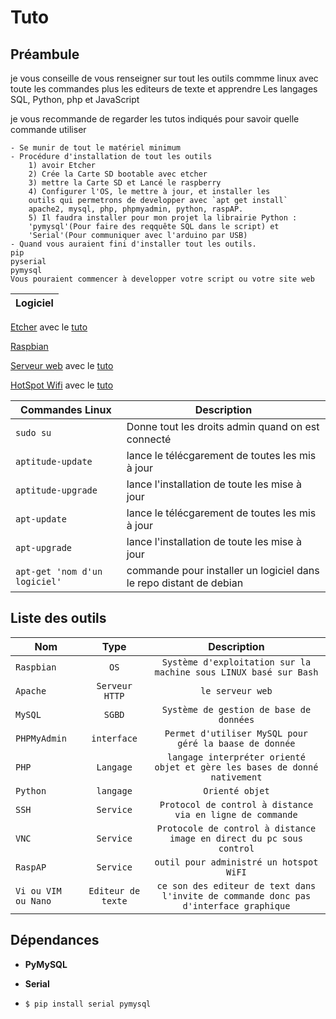 # Tuto

## Préambule

je vous conseille de vous renseigner sur tout les outils commme linux avec toute les commandes plus les editeurs de texte et apprendre Les langages SQL, Python, php et JavaScript

je vous recommande de regarder les tutos indiqués pour savoir quelle commande utiliser

    - Se munir de tout le matériel minimum
    - Procédure d'installation de tout les outils
        1) avoir Etcher
        2) Crée la Carte SD bootable avec etcher
        3) mettre la Carte SD et Lancé le raspberry
        4) Configurer l'OS, le mettre à jour, et installer les
        outils qui permetrons de developper avec `apt get install`
        apache2, mysql, php, phpmyadmin, python, raspAP.
        5) Il faudra installer pour mon projet la librairie Python :
        'pymysql'(Pour faire des reqquête SQL dans le script) et
        'Serial'(Pour communiquer avec l'arduino par USB)
    - Quand vous auraient fini d'installer tout les outils.
    pip
    pyserial
    pymysql
    Vous pouraient commencer à developper votre script ou votre site web

| **Logiciel** |
|---|

[Etcher](https://etcher.io/) avec le [tuto](https://www.framboise314.fr/installation-de-raspbian-pour-le-raspberry-pi-sur-carte-micro-sd-avec-etcher/)

[Raspbian](https://raspbian-france.fr/telechargements/)

[Serveur web](https://www.google.fr/search?q=serveur+web&rlz=1C1CHBF_frFR810FR811&oq=serveur+web+&aqs=chrome..69i57j69i60j0l4.4090j0j7&sourceid=chrome&ie=UTF-8) avec le [tuto](https://www.framboise314.fr/installation-de-raspbian-pour-le-raspberry-pi-sur-carte-micro-sd-avec-etcher/)

[HotSpot Wifi](https://www.google.fr/search?q=hotspot+wifi+raspberry&rlz=1C1CHBF_frFR810FR811&oq=hotspot+wifi+&aqs=chrome.0.69i59j0j69i57j0l3.5718j0j7&sourceid=chrome&ie=UTF-8) avec le [tuto](https://raspbian-france.fr/creer-un-hotspot-wi-fi-en-moins-de-10-minutes-avec-la-raspberry-pi/)

| **Commandes Linux** | **Description** |
|---| --- |
| `sudo su` | Donne tout les droits admin quand on est connecté |
| `aptitude-update`| lance le télécgarement de toutes les mis à jour |
| `aptitude-upgrade`| lance l'installation de toute les mise à jour |
| `apt-update`| lance le télécgarement de toutes les mis à jour |
| `apt-upgrade`| lance l'installation de toute les mise à jour |
| `apt-get 'nom d'un logiciel'`| commande pour installer un logiciel dans le repo distant de debian |

## Liste des outils

| **Nom** | **Type** | **Description** |
| --- | :---: | :---: |
| `Raspbian` | `OS` | `Système d'exploitation sur la machine sous LINUX basé sur Bash` |
| `Apache` | `Serveur HTTP` | `le serveur web` |
| `MySQL` | `SGBD` | `Système de gestion de base de données` |
| `PHPMyAdmin` | `interface` | `Permet d'utiliser MySQL pour géré la baase de donnée` |
| `PHP` | `Langage` | `langage interpréter orienté objet et gère les bases de donné nativement` |
| `Python` | `langage` | `Orienté objet` |
| `SSH` | `Service` | `Protocol de control à distance via en ligne de commande` |
| `VNC` | `Service` | `Protocole de control à distance image en direct du pc sous control` |
| `RaspAP` | `Service` | `outil pour administré un hotspot WiFI` |
| `Vi ou VIM ou Nano` | `Editeur de texte` | `ce son des editeur de text dans l'invite de commande donc pas d'interface graphique` |


## Dépendances

* **PyMySQL**

* **Serial**

* `$ pip install serial pymysql`
